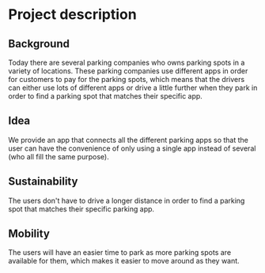 # Project description

## Background
Today there are several parking companies who owns parking spots in a variety of locations. These parking companies use different
apps in order for customers to pay for the parking spots, which means that the drivers can either use lots of different
apps or drive a little further when they park in order to find a parking spot that matches their specific app.

## Idea
We provide an app that connects all the different parking apps so that the user can have the convenience of only using a single app instead
of several (who all fill the same purpose).

## Sustainability
The users don't have to drive a longer distance in order to find a parking spot that matches their specific parking app.

## Mobility
The users will have an easier time to park as more parking spots are available for them, which makes it easier to move around as they want.
